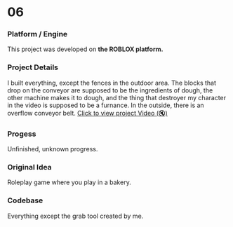 # 06

### Platform / Engine
This project was developed on **the ROBLOX platform.**

### Project Details
I built everything, except the fences in the outdoor area. The blocks that drop on the conveyor are supposed to be the ingredients of dough, the other machine makes it to dough, and the thing that destroyer my character in the video is supposed to be a furnance. In the outside, there is an overflow conveyor belt.
[Click to view project Video (🔇)](https://hyper-tech.ch/!videos/SAE/06.mp4)

### Progess
Unfinished, unknown progress.

### Original Idea
Roleplay game where you play in a bakery.

### Codebase
Everything except the grab tool created by me.